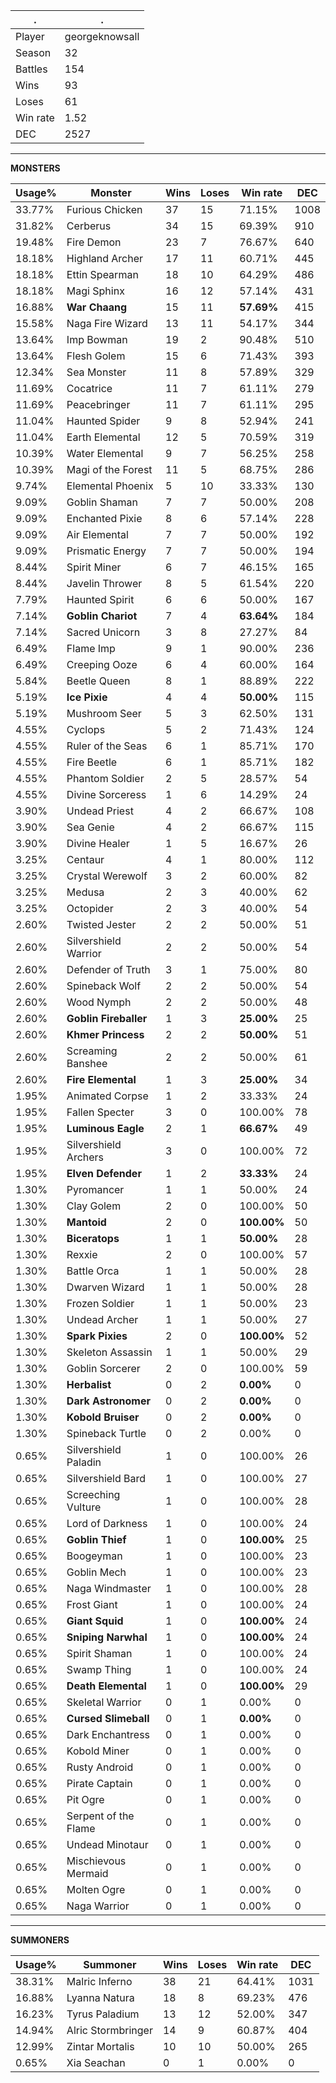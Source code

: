 .|.
|-|-
Player|georgeknowsall
Season|32
Battles|154
Wins|93
Loses|61
Win rate|1.52
DEC|2527

---
**MONSTERS**

Usage%|Monster|Wins|Loses|Win rate|DEC|
-|-|-|-|-|-|
33.77%|Furious Chicken|37|15|71.15%|1008|
31.82%|Cerberus|34|15|69.39%|910|
19.48%|Fire Demon|23|7|76.67%|640|
18.18%|Highland Archer|17|11|60.71%|445|
18.18%|Ettin Spearman|18|10|64.29%|486|
18.18%|Magi Sphinx|16|12|57.14%|431|
16.88%|**War Chaang**|15|11|**57.69%**|415|
15.58%|Naga Fire Wizard|13|11|54.17%|344|
13.64%|Imp Bowman|19|2|90.48%|510|
13.64%|Flesh Golem|15|6|71.43%|393|
12.34%|Sea Monster|11|8|57.89%|329|
11.69%|Cocatrice|11|7|61.11%|279|
11.69%|Peacebringer|11|7|61.11%|295|
11.04%|Haunted Spider|9|8|52.94%|241|
11.04%|Earth Elemental|12|5|70.59%|319|
10.39%|Water Elemental|9|7|56.25%|258|
10.39%|Magi of the Forest|11|5|68.75%|286|
9.74%|Elemental Phoenix|5|10|33.33%|130|
9.09%|Goblin Shaman|7|7|50.00%|208|
9.09%|Enchanted Pixie|8|6|57.14%|228|
9.09%|Air Elemental|7|7|50.00%|192|
9.09%|Prismatic Energy|7|7|50.00%|194|
8.44%|Spirit Miner|6|7|46.15%|165|
8.44%|Javelin Thrower|8|5|61.54%|220|
7.79%|Haunted Spirit|6|6|50.00%|167|
7.14%|**Goblin Chariot**|7|4|**63.64%**|184|
7.14%|Sacred Unicorn|3|8|27.27%|84|
6.49%|Flame Imp|9|1|90.00%|236|
6.49%|Creeping Ooze|6|4|60.00%|164|
5.84%|Beetle Queen|8|1|88.89%|222|
5.19%|**Ice Pixie**|4|4|**50.00%**|115|
5.19%|Mushroom Seer|5|3|62.50%|131|
4.55%|Cyclops|5|2|71.43%|124|
4.55%|Ruler of the Seas|6|1|85.71%|170|
4.55%|Fire Beetle|6|1|85.71%|182|
4.55%|Phantom Soldier|2|5|28.57%|54|
4.55%|Divine Sorceress|1|6|14.29%|24|
3.90%|Undead Priest|4|2|66.67%|108|
3.90%|Sea Genie|4|2|66.67%|115|
3.90%|Divine Healer|1|5|16.67%|26|
3.25%|Centaur|4|1|80.00%|112|
3.25%|Crystal Werewolf|3|2|60.00%|82|
3.25%|Medusa|2|3|40.00%|62|
3.25%|Octopider|2|3|40.00%|54|
2.60%|Twisted Jester|2|2|50.00%|51|
2.60%|Silvershield Warrior|2|2|50.00%|54|
2.60%|Defender of Truth|3|1|75.00%|80|
2.60%|Spineback Wolf|2|2|50.00%|54|
2.60%|Wood Nymph|2|2|50.00%|48|
2.60%|**Goblin Fireballer**|1|3|**25.00%**|25|
2.60%|**Khmer Princess**|2|2|**50.00%**|51|
2.60%|Screaming Banshee|2|2|50.00%|61|
2.60%|**Fire Elemental**|1|3|**25.00%**|34|
1.95%|Animated Corpse|1|2|33.33%|24|
1.95%|Fallen Specter|3|0|100.00%|78|
1.95%|**Luminous Eagle**|2|1|**66.67%**|49|
1.95%|Silvershield Archers|3|0|100.00%|72|
1.95%|**Elven Defender**|1|2|**33.33%**|24|
1.30%|Pyromancer|1|1|50.00%|24|
1.30%|Clay Golem|2|0|100.00%|50|
1.30%|**Mantoid**|2|0|**100.00%**|50|
1.30%|**Biceratops**|1|1|**50.00%**|28|
1.30%|Rexxie|2|0|100.00%|57|
1.30%|Battle Orca|1|1|50.00%|28|
1.30%|Dwarven Wizard|1|1|50.00%|28|
1.30%|Frozen Soldier|1|1|50.00%|23|
1.30%|Undead Archer|1|1|50.00%|27|
1.30%|**Spark Pixies**|2|0|**100.00%**|52|
1.30%|Skeleton Assassin|1|1|50.00%|29|
1.30%|Goblin Sorcerer|2|0|100.00%|59|
1.30%|**Herbalist**|0|2|**0.00%**|0|
1.30%|**Dark Astronomer**|0|2|**0.00%**|0|
1.30%|**Kobold Bruiser**|0|2|**0.00%**|0|
1.30%|Spineback Turtle|0|2|0.00%|0|
0.65%|Silvershield Paladin|1|0|100.00%|26|
0.65%|Silvershield Bard|1|0|100.00%|27|
0.65%|Screeching Vulture|1|0|100.00%|28|
0.65%|Lord of Darkness|1|0|100.00%|24|
0.65%|**Goblin Thief**|1|0|**100.00%**|25|
0.65%|Boogeyman|1|0|100.00%|23|
0.65%|Goblin Mech|1|0|100.00%|23|
0.65%|Naga Windmaster|1|0|100.00%|28|
0.65%|Frost Giant|1|0|100.00%|24|
0.65%|**Giant Squid**|1|0|**100.00%**|24|
0.65%|**Sniping Narwhal**|1|0|**100.00%**|24|
0.65%|Spirit Shaman|1|0|100.00%|24|
0.65%|Swamp Thing|1|0|100.00%|24|
0.65%|**Death Elemental**|1|0|**100.00%**|29|
0.65%|Skeletal Warrior|0|1|0.00%|0|
0.65%|**Cursed Slimeball**|0|1|**0.00%**|0|
0.65%|Dark Enchantress|0|1|0.00%|0|
0.65%|Kobold Miner|0|1|0.00%|0|
0.65%|Rusty Android|0|1|0.00%|0|
0.65%|Pirate Captain|0|1|0.00%|0|
0.65%|Pit Ogre|0|1|0.00%|0|
0.65%|Serpent of the Flame|0|1|0.00%|0|
0.65%|Undead Minotaur|0|1|0.00%|0|
0.65%|Mischievous Mermaid|0|1|0.00%|0|
0.65%|Molten Ogre|0|1|0.00%|0|
0.65%|Naga Warrior|0|1|0.00%|0|

---
**SUMMONERS**

Usage%|Summoner|Wins|Loses|Win rate|DEC|
-|-|-|-|-|-|
38.31%|Malric Inferno|38|21|64.41%|1031|
16.88%|Lyanna Natura|18|8|69.23%|476|
16.23%|Tyrus Paladium|13|12|52.00%|347|
14.94%|Alric Stormbringer|14|9|60.87%|404|
12.99%|Zintar Mortalis|10|10|50.00%|265|
0.65%|Xia Seachan|0|1|0.00%|0|
